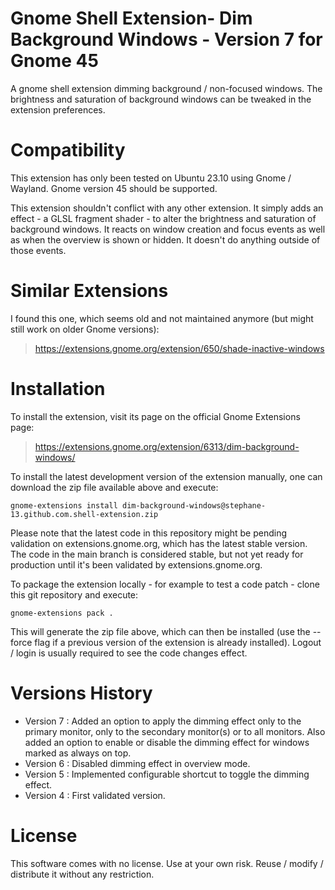# Gnome Shell Extension- Dim Background Windows - Version 7 for Gnome 45
A gnome shell extension dimming background / non-focused windows.
The brightness and saturation of background windows can be tweaked in the extension preferences.

# Compatibility

This extension has only been tested on Ubuntu 23.10 using Gnome / Wayland.
Gnome version 45 should be supported.

This extension shouldn't conflict with any other extension.
It simply adds an effect - a GLSL fragment shader - to alter the brightness and saturation of background windows.
It reacts on window creation and focus events as well as when the overview is shown or hidden. It doesn't do anything outside of those events.

# Similar Extensions

I found this one, which seems old and not maintained anymore (but might still work on older Gnome versions):
> https://extensions.gnome.org/extension/650/shade-inactive-windows

# Installation

To install the extension, visit its page on the official Gnome Extensions page:
> https://extensions.gnome.org/extension/6313/dim-background-windows/

To install the latest development version of the extension manually, one can download the zip file available above and execute:
```
gnome-extensions install dim-background-windows@stephane-13.github.com.shell-extension.zip
```
Please note that the latest code in this repository might be pending validation on extensions.gnome.org, which has the latest stable version.
The code in the main branch is considered stable, but not yet ready for production until it's been validated by extensions.gnome.org.

To package the extension locally - for example to test a code patch - clone this git repository and execute:
```
gnome-extensions pack .
```
This will generate the zip file above, which can then be installed (use the --force flag if a previous version of the extension is already installed).
Logout / login is usually required to see the code changes effect.

# Versions History

- Version 7 : Added an option to apply the dimming effect only to the primary monitor, only to the secondary monitor(s) or to all monitors.
              Also added an option to enable or disable the dimming effect for windows marked as always on top.
- Version 6 : Disabled dimming effect in overview mode.
- Version 5 : Implemented configurable shortcut to toggle the dimming effect.
- Version 4 : First validated version.

# License
This software comes with no license. Use at your own risk. Reuse / modify / distribute it without any restriction.
